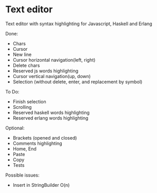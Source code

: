 # Text editor

Text editor with syntax highlighting for Javascript, Haskell and Erlang

Done:

* Chars
* Cursor
* New line
* Cursor horizontal navigation(left, right)
* Delete chars
* Reserved js words highlighting
* Cursor vertical navigation(up, down)
* Selection (without delete, enter, and replacement by symbol)

To Do:
* Finish selection
* Scrolling
* Reserved haskell words highlighting
* Reserved erlang words highlighting

Optional:

* Brackets (opened and closed)
* Comments highlighting
* Home, End
* Paste
* Copy
* Tests

Possible issues:

* Insert in StringBuilder O(n)


